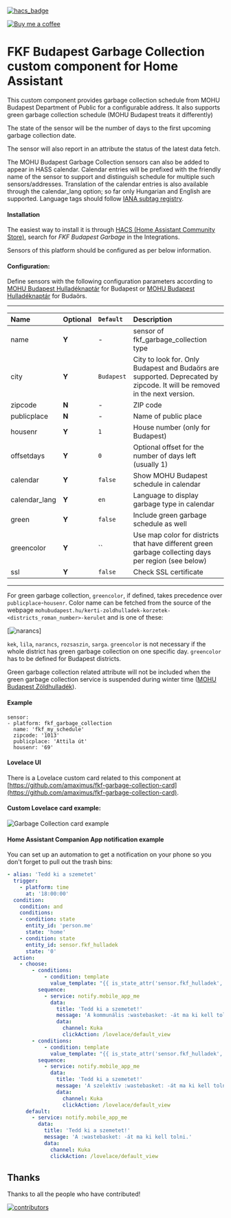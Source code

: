 [![hacs_badge](https://img.shields.io/badge/HACS-Default-orange.svg)](https://github.com/hacs/integration)

<p><a href="https://www.buymeacoffee.com/6rF5cQl" rel="nofollow" target="_blank"><img src="https://camo.githubusercontent.com/c070316e7fb193354999ef4c93df4bd8e21522fa/68747470733a2f2f696d672e736869656c64732e696f2f7374617469632f76312e7376673f6c6162656c3d4275792532306d6525323061253230636f66666565266d6573736167653d25463025394625413525413826636f6c6f723d626c61636b266c6f676f3d6275792532306d6525323061253230636f66666565266c6f676f436f6c6f723d7768697465266c6162656c436f6c6f723d366634653337" alt="Buy me a coffee" data-canonical-src="https://img.shields.io/static/v1.svg?label=Buy%20me%20a%20coffee&amp;message=%F0%9F%A5%A8&amp;color=black&amp;logo=buy%20me%20a%20coffee&amp;logoColor=white&amp;labelColor=b0c4de" style="max-width:100%;"></a></p>

# FKF Budapest Garbage Collection custom component for Home Assistant

This custom component provides garbage collection schedule from MOHU Budapest Department of Public
for a configurable address. It also supports green garbage collection schedule (MOHU Budapest treats
it differently)

The state of the sensor will be the number of days to the first upcoming garbage collection date.

The sensor will also report in an attribute the status of the latest data fetch.

The MOHU Budapest Garbage Collection sensors can also be added to appear in HASS calendar. Calendar entries will be prefixed
with the friendly name of the sensor to support and distinguish schedule for multiple such sensors/addresses. Translation of
the calendar entries is also available through the calendar_lang option; so far only Hungarian and English are supported.
Language tags should follow [IANA subtag registry](https://www.iana.org/assignments/language-subtag-registry/language-subtag-registry).

#### Installation
The easiest way to install it is through [HACS (Home Assistant Community Store)](https://github.com/hacs/integration),
search for <i>FKF Budapest Garbage</i> in the Integrations.<br />

Sensors of this platform should be configured as per below information.

#### Configuration:
Define sensors with the following configuration parameters according to [MOHU Budapest Hulladéknaptár](https://mohubudapest.hu/hulladeknaptar/)
for Budapest or [MOHU Budapest Hulladéknaptár](https://mohubudapest.hu/hulladeknaptar-budaors) for Budaörs.<br />

---
| Name | Optional | `Default` | Description |
| :---- | :---- | :------- | :----------- |
| name | **Y** | - | sensor of fkf_garbage_collection type |
| city | **Y** | `Budapest` | City to look for. Only Budapest and Budaörs are supported. Deprecated by zipcode. It will be removed in the next version. |
| zipcode | **N** | - | ZIP code |
| publicplace | **N** | - | Name of public place |
| housenr | **Y** | `1` | House number (only for Budapest) |
| offsetdays | **Y** | `0` | Optional offset for the number of days left (usually 1) |
| calendar | **Y** | `false` | Show MOHU Budapest schedule in calendar |
| calendar_lang | **Y** | `en` | Language to display garbage type in calendar |
| green | **Y** | `false` | Include green garbage schedule as well |
| greencolor | **Y** | `` | Use map color for districts that have different green garbage collecting days per region (see below) |
| ssl | **Y** | `false` | Check SSL certificate |
---

For green garbage collection, `greencolor`, if defined, takes precedence over `publicplace`-`housenr`. Color name can be fetched from the source of the webpage `mohubudapest.hu/kerti-zoldhulladek-korzetek-<districts_roman_number>-kerulet` and is one of these:

[![narancs](https://mohubudapest.hu/storage/app/media/uploaded-files/1730370882590.jpeg)]

 `kek`, `lila`, `narancs`, `rozsaszin`, `sarga`. `greencolor` is not necessary if the whole district has green garbage collection on one specific day. `greencolor` has to be defined for Budapest districts.

Green garbage collection related attribute will not be included when the green garbage collection service is suspended during winter time ([MOHU Budapest Zöldhulladék](https://mohubudapest.hu/kerti-zoldhulladek-gyujtes)).

#### Example
```
sensor:
- platform: fkf_garbage_collection
  name: 'fkf_my_schedule'
  zipcode: '1013'
  publicplace: 'Attila út'
  housenr: '69'
```

#### Lovelace UI
There is a Lovelace custom card related to this component at [https://github.com/amaximus/fkf-garbage-collection-card](https://github.com/amaximus/fkf-garbage-collection-card).

#### Custom Lovelace card example:<br />
![Garbage Collection card example](fkf_alerted.png)

#### Home Assistant Companion App notification example
You can set up an automation to get a notification on your phone so you don't forget to pull out the trash bins:

```yaml
- alias: 'Tedd ki a szemetet'
  trigger:
    - platform: time
      at: '18:00:00'
  condition:
    condition: and
    conditions:
    - condition: state
      entity_id: 'person.me'
      state: 'home'
    - condition: state
      entity_id: sensor.fkf_hulladek
      state: '0'
  action:
    - choose:
        - conditions:
            - condition: template
              value_template: "{{ is_state_attr('sensor.fkf_hulladek', 'garbage0', 'communal') }}"
          sequence:
            - service: notify.mobile_app_me
              data:
                title: 'Tedd ki a szemetet!'
                message: 'A kommunális :wastebasket: -át ma ki kell tolni.'
                data:
                  channel: Kuka
                  clickAction: /lovelace/default_view
        - conditions:
            - condition: template
              value_template: "{{ is_state_attr('sensor.fkf_hulladek', 'garbage0', 'selective') }}"
          sequence:
            - service: notify.mobile_app_me
              data:
                title: 'Tedd ki a szemetet!'
                message: 'A szelektív :wastebasket: -át ma ki kell tolni.'
                data:
                  channel: Kuka
                  clickAction: /lovelace/default_view
      default:
        - service: notify.mobile_app_me
          data:
            title: 'Tedd ki a szemetet!'
            message: 'A :wastebasket: -át ma ki kell tolni.'
            data:
              channel: Kuka
              clickAction: /lovelace/default_view
```

## Thanks

Thanks to all the people who have contributed!

[![contributors](https://contributors-img.web.app/image?repo=amaximus/fkf-garbage-collection)](https://github.com/amaximus/fkf-garbage-collection/graphs/contributors)
